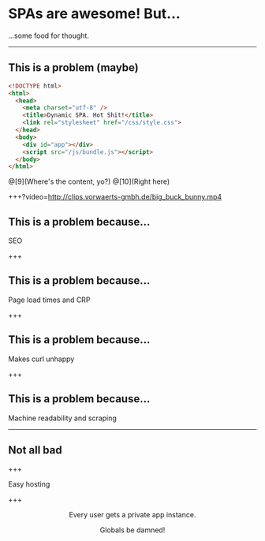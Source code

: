 # SPAs are awesome! But...

<span class="fragment">...some food for thought.</span>

---

## This is a problem (maybe)

```html
<!DOCTYPE html>
<html>
  <head>
    <meta charset="utf-8" />
    <title>Dynamic SPA. Hot Shit!</title>
    <link rel="stylesheet" href="/css/style.css">
  </head>
  <body>
    <div id="app"></div>
    <script src="/js/bundle.js"></script>
  </body>
</html>
```

@[9](Where's the content, yo?) 
@[10](Right here)

+++?video=http://clips.vorwaerts-gmbh.de/big_buck_bunny.mp4
<!-- .slide: id="slide2def" data-transition="concave" data-background="#A7C66B" -->

## This is a problem because...

SEO

+++

## This is a problem because...

Page load times and CRP

+++

## This is a problem because...

Makes curl unhappy

+++

## This is a problem because...

Machine readability and scraping

---

## Not all bad

+++

Easy hosting

+++


<div style="text-align: center">
<p>Every user gets a private app instance.</p>
<p>Globals be damned!</p>
</div>